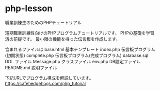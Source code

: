 # php-lesson
職業訓練生のためのPHPチュートリアル

短期職業訓練性向けのPHPプログラムチュートリアルです。
PHPの基礎を学習済の前提です。
最小限の機能を持った伝言板を作成します。

含まれるファイルは
base.html 基本テンプレート
index.php 伝言板プログラム(初期状態)
complete.php 伝言板プログラム(完成プログラム)
database.sql DDL ファイル
Message.php クラスファイル
env.php DB設定ファイル
README.md 説明ファイル

下記URLでプログラム構成を解説しています。
https://cafehedgehogs.com/php_tutorial


